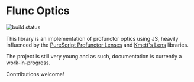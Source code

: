 # Flunc Optics

![build status](https://travis-ci.org/flunc/optics.svg?branch=master)

This library is an implementation of profunctor optics using JS, heavily
influenced by the [PureScript Profunctor Lenses][1] and [Kmett's Lens][2]
libraries.

The project is still very young and as such, documentation is currently
a work-in-progress.

Contributions welcome!

[1]: https://github.com/purescript-contrib/purescript-profunctor-lenses
[2]: https://github.com/ekmett/lens
